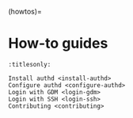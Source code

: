 (howtos)=

# How-to guides

```{toctree}
:titlesonly:

Install authd <install-authd>
Configure authd <configure-authd>
Login with GDM <login-gdm>
Login with SSH <login-ssh>
Contributing <contributing>
```
